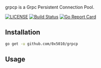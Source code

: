 grpcp is a Grpc Persistent Connection Pool.

[![LICENSE](https://img.shields.io/badge/license-MIT-orange.svg)](LICENSE)
[![Build Status](https://travis-ci.org/0x5010/grpcp.png?branch=master)](https://travis-ci.org/0x5010/grpcp)
[![Go Report Card](https://goreportcard.com/badge/github.com/0x5010/grpcp)](https://goreportcard.com/report/github.com/0x5010/grpcp)

Installation
-----------

```bash
go get -u github.com/0x5010/grpcp
```

Usage
-----------
